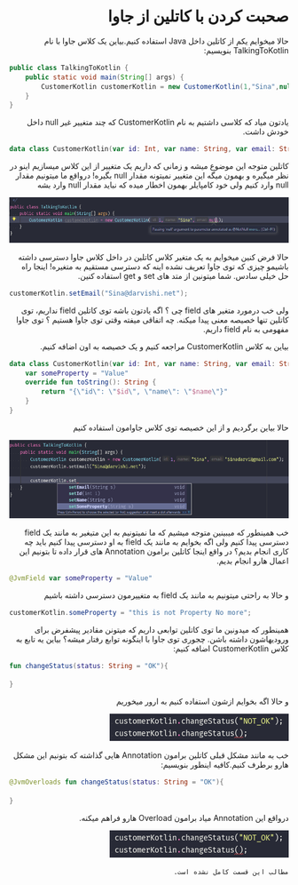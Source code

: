 <div dir="rtl">

# صحبت کردن با کاتلین از جاوا

حالا میخوایم یکم از کاتلین داخل Java استفاده کنیم.بیاین یک کلاس جاوا با نام TalkingToKotlin بنویسیم:

</div>

```java
public class TalkingToKotlin {
    public static void main(String[] args) {
        CustomerKotlin customerKotlin = new CustomerKotlin(1,"Sina",null);
    }
}
```

<div dir="rtl">

یادتون میاد که کلاسی داشتیم به نام CustomerKotlin که چند متغییر غیر null داخل خودش داشت.

</div>

```kotlin
data class CustomerKotlin(var id: Int, var name: String, var email: String)
```

<div dir="rtl">

کاتلین متوجه این موضوع میشه و زمانی که داریم یک متغییر از این کلاس میسازیم اینو در نظر میگیره و بهمون میگه این متغییر نمیتونه مقدار null بگیره! درواقع ما میتونیم مقدار null وارد کنیم ولی خود کامپایلر بهمون اخطار میده که نباید مقدار null وارد بشه

<img src="./warning-1.PNG" />

حالا فرض کنین میخوایم به یک متغیر کلاس کاتلین در داخل کلاس جاوا دسترسی داشته باشیمو چیزی که توی جاوا تعریف نشده اینه که دسترسی مستقیم به متغیره! اینجا راه حل خیلی سادس. شما میتونین از متد های set و get استفاده کنین.

</div>

```java
customerKotlin.setEmail("Sina@darvishi.net");
```

<div dir="rtl">

ولی خب درمورد متغیر های field چی ؟ اگه یادتون باشه توی کاتلین field نداریم، توی کاتلین تنها خصیصه معنی پیدا میکنه. چه اتفاقی میفته وقتی توی جاوا هستیم ؟ توی جاوا مفهومی به نام field داریم. 

بیاین به کلاس CustomerKotlin مراجعه کنیم و یک خصیصه به اون اضافه کنیم.

</div>

```kotlin
data class CustomerKotlin(var id: Int, var name: String, var email: String){
    var someProperty = "Value"
    override fun toString(): String {
        return "{\"id\": \"$id\", \"name\": \"$name\"}"
    }
}
```

<div dir="rtl">

حالا بیاین برگردیم و از این خصیصه توی کلاس جاوامون استفاده کنیم

<img src="./warning-2.PNG" />

خب همینطور که میبینین متوجه میشیم که ما نمیتونیم به این متیغیر به مانند یک field دسترسی پیدا کنیم ولی اگه بخوایم به مانند یک field به او دسترسی پیدا کنیم باید چه کاری انجام بدیم؟ در واقع اینجا کاتلین برامون Annotation های قرار داده تا بتونیم این اعمال هارو انجام بدیم.

</div>

```kotlin
@JvmField var someProperty = "Value"
```

<div dir="rtl">

و حالا به راحتی میتونیم به مانند یک field به متغییرمون دسترسی داشته باشیم

</div>

```java
customerKotlin.someProperty = "this is not Property No more";
```

<div dir="rtl">

همینطور که میدونین ما توی کاتلین توابعی داریم که میتونن مقادیر پیشفرض برای ورودیهاشون داشته باشن. چجوری توی جاوا با اینگونه توابع رفتار میشه؟ بیاین یه تابع به کلاس CustomerKotlin اضافه کنیم:

</div>

```kotlin
fun changeStatus(status: String = "OK"){

}
```

<div dir="rtl">

و حالا اگه بخوایم ازشون استفاده کنیم به ارور میخوریم

<img src="./error-1.PNG" />

خب به مانند مشکل قبلی کاتلین برامون Annotation هایی گذاشته که بتونیم این مشکل هارو برطرف کنیم.کافیه اینطور بنویسیم:

</div>

```kotlin
@JvmOverloads fun changeStatus(status: String = "OK"){

}
```

<div dir="rtl">

درواقع این Annotation میاد برامون Overload هارو فراهم میکنه.

<img src="./error-1.PNG" />

    مطالب این قسمت کامل نشده است.
</div>


